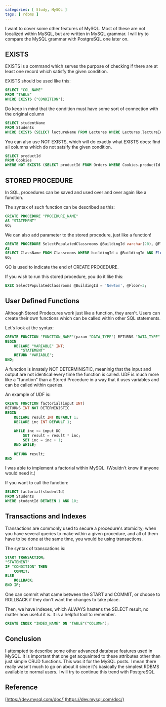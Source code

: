 ```yaml
---
categories: [ Study, MySQL ]
tags: [ rdbms ] 
---
```


I want to cover some other features of MySQL. Most of these are not localized within MySQL, but are written in MySQL grammar. I will try to compare the MySQL grammar with PostgreSQL one later on.

## EXISTS

EXISTS is a command which serves the purpose of checking if there are at least one record which satisfy the given condition.

EXISTS should be used like this:
```SQL
SELECT "COL_NAME"
FROM "TABLE"
WHERE EXISTS ("CONDITION");
```
Do keep in mind that the condition must have some sort of connection with the original column
```SQL
SELECT studentName
FROM Students
WHERE EXISTS (SELECT lectureName FROM Lectures WHERE Lectures.lectureId = Students.favoriteLectureId AND rating > 4.0);
```
You can also use NOT EXISTS, which will do exactly what EXISTS does: find all columns which do not satsify the given condition.
```SQL
SELECT productId
FROM Cookies
WHERE NOT EXISTS (SELECT productId FROM Orders WHERE Cookies.productId = Orders.productId AND productName LIKE '%jelly%');
```

## STORED PROCEDURE

In SQL, procedures can be saved and used over and over again like a function.

The syntax of such function can be described as this:
```SQL
CREATE PROCEDURE "PROCEDURE_NAME"
AS "STATEMENT"
GO;
```
We can also add parameter to the stored procedure, just like a function!
```SQL
CREATE PROCEDURE SelectPopulatedClassrooms @BuildingId varchar(20), @Floor int
AS
SELECT ClassName FROM Classrooms WHERE buildingId = @BuildingId AND Floor = @Floor AND population>30
GO;
```
GO is used to indicate the end of CREATE PROCEDURE.

If you wish to run this stored procedure, you do it like this:
```SQL
EXEC SelectPopulatedClassrooms @BuildingId = 'Newton', @Floor=3;
```

## User Defined Functions
Although Stored Prodecures work just like a function, they aren't. Users can create their own functions which can be called within other SQL statements.

Let's look at the syntax:
```SQL
CREATE FUNCTION "FUNCTION_NAME"(param "DATA_TYPE") RETURNS "DATA_TYPE" (DETERMINISTIC|NOT DETERMINISTIC)
BEGIN
    DECLARE "VARIABLE" INT;
       "STATEMENT"
    RETURN "VARIABLE";
END;
```

A function is innately NOT DETERMINISTIC, meaninig that the input and output are not identical every time the function is called. UDF is much more like a "function" than a Stored Procedure in a way that it uses variables and can be called within queries.

An example of UDF is:
```SQL
CREATE FUNCTION factorial(input INT)
RETURNS INT NOT DETERMINISTIC
BEGIN
    DECLARE result INT DEFAULT 1;
    DECLARE inc INT DEFAULT 1;
    
    WHILE inc <= input DO
        SET result = result * inc;
        SET inc = inc + 1;
    END WHILE;
    
    RETURN result;
END
```
I was able to implement a factorial within MySQL. (Wouldn't know if anyone would need it.)

If you want to call the function:
```SQL
SELECT factorial(studentId)
FROM Students
WHERE studentId BETWEEN 1 AND 10;
```

## Transactions and Indexes

Transactions are commonly used to secure a procedure's atomicity; when you have several queries to make within a given procedure, and all of them have to be done at the same time, you would be using transactions.

The syntax of transcations is:
```SQL
START TRANSACTION;
"STATEMENT"
IF "CONDITION" THEN
    COMMIT;
ELSE
    ROLLBACK;
END IF;
```
One can commit what came between the START and COMMIT, or choose to ROLLBACK if they don't want the changes to take place.

Then, we have indexes, which ALWAYS hastens the SELECT result, no matter how useful it is. It is a helpful tool to remember.

```SQL
CREATE INDEX "INDEX_NAME" ON "TABLE"("COLUMN");
```

## Conclusion
I attempted to describe some other advanced database features used in MySQL. It is important that one get acquainted to these attributes other than just simple CRUD functions. This was it for the MySQL posts. I mean there really wasn't much to go on about it since it's basically the simplest RDBMS available to normal users. I will try to continue this trend with PostgreSQL.

## Reference

[https://dev.mysql.com/doc/](https://dev.mysql.com/doc/)